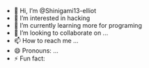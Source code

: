 - 👋 Hi, I’m @Shinigami13-elliot
- 👀 I’m interested in hacking
- 🌱 I’m currently learning more for programing
- 💞️ I’m looking to collaborate on ...
- 📫 How to reach me ...
- 😄 Pronouns: ...
- ⚡ Fun fact: 

<!---
Shinigami13-elliot/Shinigami13-elliot is a ✨ special ✨ repository because its `README.md` (this file) appears on your GitHub profile.
You can click the Preview link to take a look at your changes.
--->
